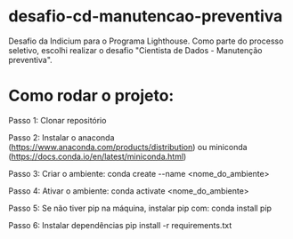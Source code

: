 # desafio-cd-manutencao-preventiva
Desafio da Indicium para o Programa Lighthouse. Como parte do processo seletivo, escolhi realizar o desafio "Cientista de Dados - Manutenção preventiva".




# Como rodar o projeto:

Passo 1: Clonar repositório

Passo 2: Instalar o anaconda (https://www.anaconda.com/products/distribution) ou miniconda (https://docs.conda.io/en/latest/miniconda.html)

Passo 3: Criar o ambiente: conda create --name <nome_do_ambiente>

Passo 4: Ativar o ambiente: conda activate <nome_do_ambiente>

Passo 5: Se não tiver pip na máquina, instalar pip com: conda install pip

Passo 6: Instalar dependências pip install -r requirements.txt

